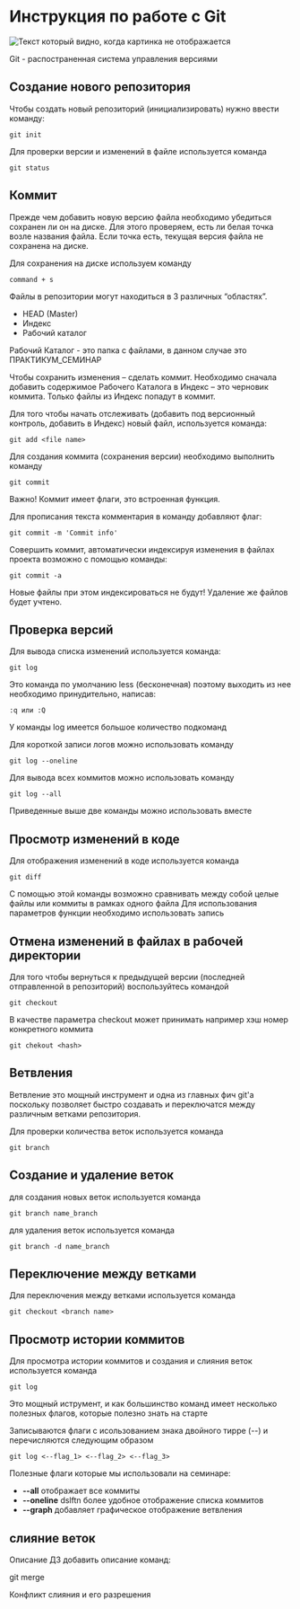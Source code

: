# Инструкция по работе с Git

![Текст который видно, когда картинка не отображается](git.webp)

Git - распостраненная система управления версиями


## Создание нового репозитория

Чтобы создать новый репозиторий (инициализировать) 
нужно ввести команду:

    git init

Для проверки версии и изменений в файле используется команда

    git status

## Коммит

Прежде чем добавить новую версию файла необходимо убедиться сохранен ли он на диске. Для этого проверяем, есть ли белая точка возле названия файла. Если точка есть, текущая версия файла не сохранена на диске. 


Для сохранения на диске используем команду 

    command + s


Файлы в репозитории могут находиться в 3 различных “областях”.

* HEAD (Master)
* Индекс
* Рабочий каталог

Рабочий Каталог - это папка с файлами, в данном случае это ПРАКТИКУМ_СЕМИНАР

Чтобы сохранить изменения – сделать коммит. Необходимо сначала добавить содержимое Рабочего Каталога в Индекс – это черновик коммита. Только файлы из Индекс попадут в коммит.

Для того чтобы начать отслеживать (добавить под версионный контроль, добавить в Индекс) новый файл, используется команда:

    git add <file name>

Для создания коммита (сохранения версии) необходимо выполнить команду 

    git commit

Важно! Коммит имеет флаги, это встроенная функция. 

Для прописания текста комментария в команду добавляют флаг:

    git commit -m 'Commit info'

Cовершить коммит, автоматически индексируя изменения в файлах проекта возможно с помощью команды:

    git commit -a

 Новые файлы при этом индексироваться не будут! Удаление же файлов будет учтено.


## Проверка версий
Для вывода списка изменений используется команда:

    git log

Это команда по умолчанию less (бесконечная) поэтому выходить из нее необходимо принудительно, написав:

    :q или :Q

У команды log имеется большое количество подкоманд

Для короткой записи логов можно использовать команду

    git log --oneline

Для вывода всех коммитов можно использовать команду

    git log --all

Приведенные выше две команды можно использовать вместе 


## Просмотр изменений в коде

Для отображения изменений в коде используется команда

    git diff

С помощью этой команды возможно сравнивать между собой целые файлы или коммиты в рамках одного файла 
Для использования параметров функции необходимо использовать запись

## Отмена изменений в файлах в рабочей директории

Для того чтобы  вернуться к предыдущей версии (последней отправленной в репозиторий)  воспользуйтесь командой 

    git checkout

В качестве параметра checkout может принимать например хэш номер конкретного коммита

    git chekout <hash>

## Ветвления

Ветвление это мощный инструмент и одна из главных фич git'а поскольку позволяет быстро создавать и переключатся между различным ветками репозитория.

Для проверки количества веток используется команда

    git branch

## Создание и удаление веток

для создания новых веток используется команда 

    git branch name_branch

для удаления веток используется команда 

    git branch -d name_branch

## Переключение между ветками 

Для переключения между ветками используется команда

    git checkout <branch name>

## Просмотр истории коммитов

Для просмотра истории коммитов и создания и слияния веток используется команда

    git log

Это мощный иструмент, и как большинство команд имеет несколько полезных флагов, которые полезно знать на старте 

Записываются флаги с исользованием знака двойного тирре (--) и перечисляются следующим образом

    git log <--flag_1> <--flag_2> <--flag_3>

Полезные флаги которые мы использовали на семинаре:

* **--all** отображает все коммиты 
* **--oneline** dslftn более удобное отображение списка коммитов
* **--graph** добавляет графическое отображение ветвления 

## слияние веток

Описание ДЗ
добавить описание команд:


git merge <branch name>

Конфликт слияния и его разрешения